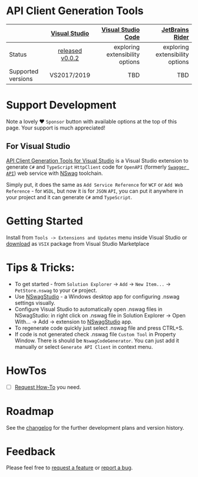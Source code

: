 # API Client Generation Tools 

|         | [Visual Studio](https://visualstudio.microsoft.com/vs/)           | [Visual Studio Code](https://code.visualstudio.com/)  | [JetBrains Rider](https://www.jetbrains.com/rider/)  |
| ------------- |:-------------:| -----:|-----:|
| Status     | [released v0.0.2](https://marketplace.visualstudio.com/items?itemName=dmitry-pavlov.ApiClientGenerationTools)  | exploring extensibility options  | exploring extensibility options |
| Supported versions     | VS2017/2019| TBD  | TBD |

# Support Development
Note a lovely :heart: `Sponsor` button with available options at the top of this page. Your support is much appreciated!

## For Visual Studio

[API Client Generation Tools for Visual Studio](https://marketplace.visualstudio.com/items?itemName=dmitry-pavlov.ApiClientGenerationTools) is a Visual Studio extension to generate `C#` and `TypeScript` `HttpClient` code for `OpenAPI` (formerly [`Swagger API`](https://swagger.io/docs/specification/about/)) web service with [NSwag](https://github.com/RSuter/NSwag) toolchain.

Simply put, it does the same as `Add Service Reference` for `WCF` or `Add Web Reference` - for `WSDL`, but now it is for `JSON` `API`, you can put it anywhere in your project and it can generate `C#` amd `TypeScript`.

# Getting Started

Install from `Tools -> Extensions and Updates` menu inside Visual Studio or [download](https://marketplace.visualstudio.com/items?itemName=dmitry-pavlov.ApiClientGenerationTools)  as `VSIX` package from Visual Studio Marketplace

# Tips & Tricks:
- To get started - from `Solution Explorer` -> `Add` -> `New Item...` -> `PetStore.nswag` to your `C#` project.
- Use [NSwagStudio](https://github.com/RicoSuter/NSwag/wiki/NSwagStudio) - a Windows desktop app for configuring .nswag settings visually.
- Configure Visual Studio to automatically open .nswag files in NSwagStudio: in right click on .nswag file in Solution Explorer -> Open With... -> Add -> extension to [NSwagStudio](https://github.com/RicoSuter/NSwag/wiki/NSwagStudio) app.
- To regenerate code quickly just select .nswag file and press CTRL+S.
- If code is not generated check .nswag file `Custom Tool` in Property Window. There is should be `NswagCodeGenerator`. You can just add it manually or select `Generate API Client` in context menu.

# HowTos
- [ ] [Request How-To](https://github.com/dmitry-pavlov/api-client-generation-tools/issues/new?title=DOC) you need.

# Roadmap
See the [changelog](docs/vs/CHANGELOG.MD) for the further development plans and version history.

# Feedback
Please feel free to [request a feature](https://github.com/dmitry-pavlov/api-client-generation-tools/issues/new?title=FEATURE) or [report a bug](https://github.com/dmitry-pavlov/api-client-generation-tools/issues/new?title=BUG).

